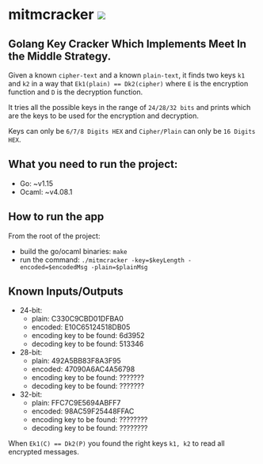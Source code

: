 # mitmcracker ![](https://stuff.mit.edu/afs/sipb/project/golang/arch/go1.2.1-linux-amd64/favicon.ico)

## Golang Key Cracker Which Implements Meet In the Middle Strategy.

Given a known `cipher-text` and a known `plain-text`, it finds two keys `k1` and `k2` in a way that 
`Ek1(plain) == Dk2(cipher)`
where `E` is the encryption function and `D` is the decryption function.

It tries all the possible keys in the range of `24/28/32 bits` and prints which are the keys to be used for the encryption and decryption.

Keys can only be `6/7/8 Digits HEX` and `Cipher/Plain` can only be `16 Digits HEX`.

## What you need to run the project:

- Go: ~v1.15
- Ocaml: ~v4.08.1

## How to run the app

From the root of the project:

- build the go/ocaml binaries: `make`
- run the command: `./mitmcracker -key=$keyLength -encoded=$encodedMsg -plain=$plainMsg`

## Known Inputs/Outputs

- 24-bit:
    - plain: C330C9CBD01DFBA0
    - encoded: E10C65124518DB05
    - encoding key to be found: 6d3952
    - decoding key to be found: 513346
- 28-bit:
    - plain: 492A5BB83F8A3F95
    - encoded: 47090A6AC4A56798
    - encoding key to be found: ???????
    - decoding key to be found: ???????
- 32-bit:
    - plain: FFC7C9E5694ABFF7
    - encoded: 98AC59F25448FFAC
    - encoding key to be found: ????????
    - decoding key to be found: ????????

When `Ek1(C) == Dk2(P)` you found the right keys `k1, k2` to read all encrypted messages.